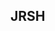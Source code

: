 ## JRSH

<!--
**0Macieira/0Macieira** is a ✨ _special_ ✨ repository because its `README.md` (this file) appears on your GitHub profile.

Here are some ideas to get you started:

- 🔭 I’m currently working on . My path.
- 🌱 I’m currently learning . Some Lnguages..
- 👯 I’m looking to collaborate on ...
- 🤔 I’m looking for help with .How to do a perfil on GitHub
- 💬 Ask me about ...
- 📫 How to reach me: ...
- 😄 Pronouns: ...
- ⚡ Fun fact: ...
-->
